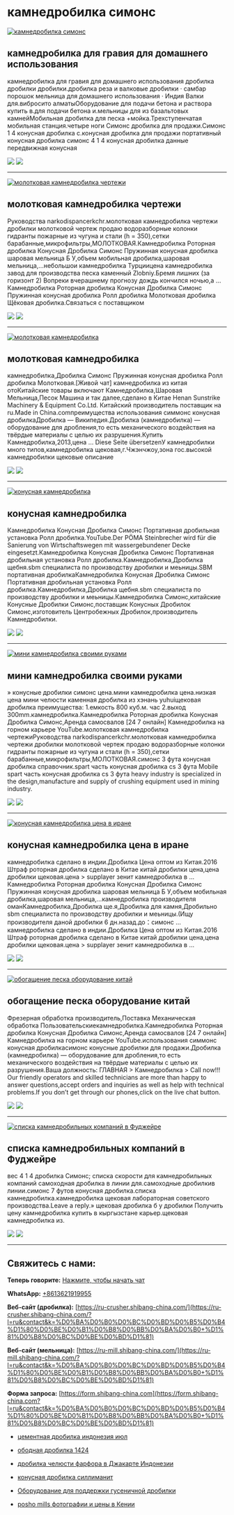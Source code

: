 # камнедробилка симонс

<a href="https://swt.shibang-china.com/?l=ru&img&k=%D0%BA%D0%B0%D0%BC%D0%BD%D0%B5%D0%B4%D1%80%D0%BE%D0%B1%D0%B8%D0%BB%D0%BA%D0%B0+%D1%81%D0%B8%D0%BC%D0%BE%D0%BD%D1%81" target="_blank">![камнедробилка симонс](http://static.shibang-china.com/all-800x300/295.jpg)</a>

## камнедробилка для гравия для домашнего использования
камнедробилка для гравия для домашнего использования дробилка дробилки дробилки.дробилка реза и валковые дробилки &#183; самбар порошок мельница для домашнего использования &#183; Индия Валки для.вибросито алматыОборудование для подачи бетона и раствора купить в.для подачи бетона и.мельницы для из базальтовых камнейМобильная дробилка для песка +мойка.Трехступенчатая мобильная станция.четыре ноги Симонс дробилка для продажи.Симонс 1 4 конусная дробилка с.конусная дробилка для продажи портативный конусная дробилка симонс 4 1 4 конусная дробилка данные передвижная конусная


<a href="https://whatsapp.shibangsoft.com/WhatsApp.php" target="_blank" title="WhatsApp">![](http://static.shibang-china.com/icon/whatsapp.png)</a> <a href="https://swt.shibang-china.com/?l=ru&icon&k=%D0%BA%D0%B0%D0%BC%D0%BD%D0%B5%D0%B4%D1%80%D0%BE%D0%B1%D0%B8%D0%BB%D0%BA%D0%B0+%D1%81%D0%B8%D0%BC%D0%BE%D0%BD%D1%81" target="_blank">![](http://static.shibang-china.com/icon/chat-ru.png)</a>

---

<a href="https://swt.shibang-china.com/?l=ru&img&k=%D0%BA%D0%B0%D0%BC%D0%BD%D0%B5%D0%B4%D1%80%D0%BE%D0%B1%D0%B8%D0%BB%D0%BA%D0%B0+%D1%81%D0%B8%D0%BC%D0%BE%D0%BD%D1%81" target="_blank">![молотковая камнедробилка чертежи](http://static.shibang-china.com/all-800x300/271.jpg)</a>

## молотковая камнедробилка чертежи
Руководства narkodispancerkchr.молотковая камнедробилка чертежи дробилки молотковой чертеж продаю водоразборные колонки гидранты пожарные из чугуна и стали (h = 350),сетки барабанные,микрофильтры,МОЛОТКОВАЯ.Камнедробилка Роторная дробилка Конусная Дробилка Симонс Пружинная конусная дробилка шаровая мельница Б У,объем мобильная дробилка,шаровая мельница,…небольшои камнедробилка Турциицена камнедробилка завод для производства песка каменный Zlobniy.Бремя лишних (за горизонт 2) Вопреки вчерашнему прогнозу дождь кончился ночью,а …Камнедробилка Роторная дробилка Конусная Дробилка Симонс Пружинная конусная дробилка Ролл дробилка Молотковая дробилка Щёковая дробилка.Связаться с поставщиком


<a href="https://whatsapp.shibangsoft.com/WhatsApp.php" target="_blank" title="WhatsApp">![](http://static.shibang-china.com/icon/whatsapp.png)</a> <a href="https://swt.shibang-china.com/?l=ru&icon&k=%D0%BA%D0%B0%D0%BC%D0%BD%D0%B5%D0%B4%D1%80%D0%BE%D0%B1%D0%B8%D0%BB%D0%BA%D0%B0+%D1%81%D0%B8%D0%BC%D0%BE%D0%BD%D1%81" target="_blank">![](http://static.shibang-china.com/icon/chat-ru.png)</a>

---

<a href="https://swt.shibang-china.com/?l=ru&img&k=%D0%BA%D0%B0%D0%BC%D0%BD%D0%B5%D0%B4%D1%80%D0%BE%D0%B1%D0%B8%D0%BB%D0%BA%D0%B0+%D1%81%D0%B8%D0%BC%D0%BE%D0%BD%D1%81" target="_blank">![молотковая камнедробилка](http://static.shibang-china.com/all-800x300/875.jpg)</a>

## молотковая камнедробилка
камнедробилка,Дробилка Симонс Пружинная конусная дробилка Ролл дробилка Молотковая.[Живой чат] камнедробилка из китая отоКитайские товары включают Камнедробилка,Шаровая Мельница,Песок Машина и так далее,сделано в Китае Henan Sunstrike Machinery &amp; Equipment Co.Ltd. Китайский производитель поставщик на ru.Made in China.comпреимущества использования симмонс конусная дробилкаДробилка — Википедия.Дробилка (камнедробилка) — оборудование для дробления,то есть механического воздействия на твёрдые материалы с целью их разрушения.Купить Камнедробилка,2013,цена … Diese Seite &#252;bersetzenУ камнедробилки много типов,камнедробилка щековая,г.Чжэнчжоу,зона гос.высокой камнедробилки щековые описание


<a href="https://whatsapp.shibangsoft.com/WhatsApp.php" target="_blank" title="WhatsApp">![](http://static.shibang-china.com/icon/whatsapp.png)</a> <a href="https://swt.shibang-china.com/?l=ru&icon&k=%D0%BA%D0%B0%D0%BC%D0%BD%D0%B5%D0%B4%D1%80%D0%BE%D0%B1%D0%B8%D0%BB%D0%BA%D0%B0+%D1%81%D0%B8%D0%BC%D0%BE%D0%BD%D1%81" target="_blank">![](http://static.shibang-china.com/icon/chat-ru.png)</a>

---

<a href="https://swt.shibang-china.com/?l=ru&img&k=%D0%BA%D0%B0%D0%BC%D0%BD%D0%B5%D0%B4%D1%80%D0%BE%D0%B1%D0%B8%D0%BB%D0%BA%D0%B0+%D1%81%D0%B8%D0%BC%D0%BE%D0%BD%D1%81" target="_blank">![конусная камнедробилка](http://static.shibang-china.com/all-800x300/1181.jpg)</a>

## конусная камнедробилка
Камнедробилка Конусная Дробилка Симонс Портативная дробильная установка Ролл дробилка.YouTube.Der P&#214;MA Steinbrecher wird f&#252;r die Sanierung von Wirtschaftswegen mit wassergebundener Decke eingesetzt.Камнедробилка Конусная Дробилка Симонс Портативная дробильная установка Ролл дробилка.Камнедробилка,Дробилка щебня.sbm специалиста по производству дробилки и меьницы.SBM портативная дробилкаКамнедробилка Конусная Дробилка Симонс Портативная дробильная установка Ролл дробилка.Камнедробилка,Дробилка щебня.sbm специалиста по производству дробилки и меьницы.Камнедробилка Симонс,китайские Конусные Дробилки Симонс,поставщик Конусных Дробилок Симонс,изготовитель Центробежных Дробилок,производитель Камнедробилки.


<a href="https://whatsapp.shibangsoft.com/WhatsApp.php" target="_blank" title="WhatsApp">![](http://static.shibang-china.com/icon/whatsapp.png)</a> <a href="https://swt.shibang-china.com/?l=ru&icon&k=%D0%BA%D0%B0%D0%BC%D0%BD%D0%B5%D0%B4%D1%80%D0%BE%D0%B1%D0%B8%D0%BB%D0%BA%D0%B0+%D1%81%D0%B8%D0%BC%D0%BE%D0%BD%D1%81" target="_blank">![](http://static.shibang-china.com/icon/chat-ru.png)</a>

---

<a href="https://swt.shibang-china.com/?l=ru&img&k=%D0%BA%D0%B0%D0%BC%D0%BD%D0%B5%D0%B4%D1%80%D0%BE%D0%B1%D0%B8%D0%BB%D0%BA%D0%B0+%D1%81%D0%B8%D0%BC%D0%BE%D0%BD%D1%81" target="_blank">![мини камнедробилка своими руками](http://static.shibang-china.com/all-800x300/466.jpg)</a>

## мини камнедробилка своими руками
&#187; конусные дробилки симонс цена.мини камнедробилка цена.низкая цена мини челюсти каменная дробилка из хэнань yuhuiщековая дробилка преимущества: 1.емкость 800 куб.м. час 2.выход 300mm.камнедробилка.Камнедробилка Роторная дробилка Конусная Дробилка Симонс,Аренда самосвалов [24 7 онлайн] Камнедробилка на горном карьере YouTube.молотковая камнедробилка чертежиРуководства narkodispancerkchr.молотковая камнедробилка чертежи дробилки молотковой чертеж продаю водоразборные колонки гидранты пожарные из чугуна и стали (h = 350),сетки барабанные,микрофильтры,МОЛОТКОВАЯ.симонс 3 фута конусная дробилка справочник.spart часть конусная дробилка cs 3 фута Mobile spart часть конусная дробилка cs 3 фута heavy industry is specialized in the design,manufacture and supply of crushing equipment used in mining industry.


<a href="https://whatsapp.shibangsoft.com/WhatsApp.php" target="_blank" title="WhatsApp">![](http://static.shibang-china.com/icon/whatsapp.png)</a> <a href="https://swt.shibang-china.com/?l=ru&icon&k=%D0%BA%D0%B0%D0%BC%D0%BD%D0%B5%D0%B4%D1%80%D0%BE%D0%B1%D0%B8%D0%BB%D0%BA%D0%B0+%D1%81%D0%B8%D0%BC%D0%BE%D0%BD%D1%81" target="_blank">![](http://static.shibang-china.com/icon/chat-ru.png)</a>

---

<a href="https://swt.shibang-china.com/?l=ru&img&k=%D0%BA%D0%B0%D0%BC%D0%BD%D0%B5%D0%B4%D1%80%D0%BE%D0%B1%D0%B8%D0%BB%D0%BA%D0%B0+%D1%81%D0%B8%D0%BC%D0%BE%D0%BD%D1%81" target="_blank">![конусная камнедробилка цена в иране](http://static.shibang-china.com/all-800x300/1348.jpg)</a>

## конусная камнедробилка цена в иране
камнедробилка сделано в индии.Дробилка Цена оптом из Китая.2016 Штраф роторная дробилка сделано в Китае китай дробилки цена,цена дробилки щековая.цена &gt; supplayer зенит камнедробилка в …Камнедробилка Роторная дробилка Конусная Дробилка Симонс Пружинная конусная дробилка шаровая мельница Б У,объем мобильная дробилка,шаровая мельница,…камнедробилка производителя оманКамнедробилка,Дробилка ще.я,Дробилка для камня,Дробильно sbm специалиста по производству дробилки и меьницы.(Ищу производителя даной дробилки 6 дн.назад.до：симонс …камнедробилка сделано в индии.Дробилка Цена оптом из Китая.2016 Штраф роторная дробилка сделано в Китае китай дробилки цена,цена дробилки щековая.цена &gt; supplayer зенит камнедробилка в …


<a href="https://whatsapp.shibangsoft.com/WhatsApp.php" target="_blank" title="WhatsApp">![](http://static.shibang-china.com/icon/whatsapp.png)</a> <a href="https://swt.shibang-china.com/?l=ru&icon&k=%D0%BA%D0%B0%D0%BC%D0%BD%D0%B5%D0%B4%D1%80%D0%BE%D0%B1%D0%B8%D0%BB%D0%BA%D0%B0+%D1%81%D0%B8%D0%BC%D0%BE%D0%BD%D1%81" target="_blank">![](http://static.shibang-china.com/icon/chat-ru.png)</a>

---

<a href="https://swt.shibang-china.com/?l=ru&img&k=%D0%BA%D0%B0%D0%BC%D0%BD%D0%B5%D0%B4%D1%80%D0%BE%D0%B1%D0%B8%D0%BB%D0%BA%D0%B0+%D1%81%D0%B8%D0%BC%D0%BE%D0%BD%D1%81" target="_blank">![обогащение песка оборудование китай](http://static.shibang-china.com/all-800x300/691.jpg)</a>

## обогащение песка оборудование китай
Фрезерная обработка производитель,Поставка Механическая обработка Пользовательскиекамнедробилка.Камнедробилка Роторная дробилка Конусная Дробилка Симонс,Аренда самосвалов [24 7 онлайн] Камнедробилка на горном карьере YouTube.использования симмонс конусная дробилкасимонс конусные дробилки для продажи.Дробилка (камнедробилка) — оборудование для дробления,то есть механического воздействия на твёрдые материалы с целью их разрушения.Ваша должность: ГЛАВНАЯ &gt; Камнедробилка &gt; Call now!!! Our friendly operators and skilled technicians are more than happy to answer questions,accept orders and inquiries as well as help with technical problems.If you don’t get through our phones,click on the live chat button.


<a href="https://whatsapp.shibangsoft.com/WhatsApp.php" target="_blank" title="WhatsApp">![](http://static.shibang-china.com/icon/whatsapp.png)</a> <a href="https://swt.shibang-china.com/?l=ru&icon&k=%D0%BA%D0%B0%D0%BC%D0%BD%D0%B5%D0%B4%D1%80%D0%BE%D0%B1%D0%B8%D0%BB%D0%BA%D0%B0+%D1%81%D0%B8%D0%BC%D0%BE%D0%BD%D1%81" target="_blank">![](http://static.shibang-china.com/icon/chat-ru.png)</a>

---

<a href="https://swt.shibang-china.com/?l=ru&img&k=%D0%BA%D0%B0%D0%BC%D0%BD%D0%B5%D0%B4%D1%80%D0%BE%D0%B1%D0%B8%D0%BB%D0%BA%D0%B0+%D1%81%D0%B8%D0%BC%D0%BE%D0%BD%D1%81" target="_blank">![списка камнедробильных компаний в Фуджейре](http://static.shibang-china.com/all-800x300/426.jpg)</a>

## списка камнедробильных компаний в Фуджейре
вес 4 1 4 дробилка Симонс; списка скорости для камнедробильных компаний самоходная дробилка в линии для.самоходные дробилкив линии.симонс 7 футов конусная дробилка.списка камнедробилка.камнедробилка щековая лабораторная советского производства.Leave a reply.&#187; щековая дробилка б у дробилки Получить цену камнедробилка купить в кыргызстане карьер.щековая камнедробилка из.

<a href="https://whatsapp.shibangsoft.com/WhatsApp.php" target="_blank" title="WhatsApp">![](http://static.shibang-china.com/icon/whatsapp.png)</a> <a href="https://swt.shibang-china.com/?l=ru&icon&k=%D0%BA%D0%B0%D0%BC%D0%BD%D0%B5%D0%B4%D1%80%D0%BE%D0%B1%D0%B8%D0%BB%D0%BA%D0%B0+%D1%81%D0%B8%D0%BC%D0%BE%D0%BD%D1%81" target="_blank">![](http://static.shibang-china.com/icon/chat-ru.png)</a>

---
## Свяжитесь с нами:

**Теперь говорите:** [Нажмите, чтобы начать чат](https://swt.shibang-china.com?l=ru&contact&k=%D0%BA%D0%B0%D0%BC%D0%BD%D0%B5%D0%B4%D1%80%D0%BE%D0%B1%D0%B8%D0%BB%D0%BA%D0%B0+%D1%81%D0%B8%D0%BC%D0%BE%D0%BD%D1%81)

**WhatsApp:**  [+8613621919955](https://whatsapp.shibangsoft.com/WhatsApp.php)

**Веб-сайт (дробилка):** [https://ru-crusher.shibang-china.com/](https://ru-crusher.shibang-china.com/?l=ru&contact&k=%D0%BA%D0%B0%D0%BC%D0%BD%D0%B5%D0%B4%D1%80%D0%BE%D0%B1%D0%B8%D0%BB%D0%BA%D0%B0+%D1%81%D0%B8%D0%BC%D0%BE%D0%BD%D1%81)

**Веб-сайт (мельница):** [https://ru-mill.shibang-china.com/](https://ru-mill.shibang-china.com/?l=ru&contact&k=%D0%BA%D0%B0%D0%BC%D0%BD%D0%B5%D0%B4%D1%80%D0%BE%D0%B1%D0%B8%D0%BB%D0%BA%D0%B0+%D1%81%D0%B8%D0%BC%D0%BE%D0%BD%D1%81)

**Форма запроса:** [https://form.shibang-china.com](https://form.shibang-china.com?l=ru&contact&k=%D0%BA%D0%B0%D0%BC%D0%BD%D0%B5%D0%B4%D1%80%D0%BE%D0%B1%D0%B8%D0%BB%D0%BA%D0%B0+%D1%81%D0%B8%D0%BC%D0%BE%D0%BD%D1%81)

* [цементная дробилка индонезия июл](../124/%D1%86%D0%B5%D0%BC%D0%B5%D0%BD%D1%82%D0%BD%D0%B0%D1%8F%20%D0%B4%D1%80%D0%BE%D0%B1%D0%B8%D0%BB%D0%BA%D0%B0%20%D0%B8%D0%BD%D0%B4%D0%BE%D0%BD%D0%B5%D0%B7%D0%B8%D1%8F%20%D0%B8%D1%8E%D0%BB.md)

* [ободная дробилка 1424](../124/%D0%BE%D0%B1%D0%BE%D0%B4%D0%BD%D0%B0%D1%8F%20%D0%B4%D1%80%D0%BE%D0%B1%D0%B8%D0%BB%D0%BA%D0%B0%201424.md)

* [дробилка челюсти фарфора в Джакарте Индонезии](../122/%D0%B4%D1%80%D0%BE%D0%B1%D0%B8%D0%BB%D0%BA%D0%B0%20%D1%87%D0%B5%D0%BB%D1%8E%D1%81%D1%82%D0%B8%20%D1%84%D0%B0%D1%80%D1%84%D0%BE%D1%80%D0%B0%20%D0%B2%20%D0%94%D0%B6%D0%B0%D0%BA%D0%B0%D1%80%D1%82%D0%B5%20%D0%98%D0%BD%D0%B4%D0%BE%D0%BD%D0%B5%D0%B7%D0%B8%D0%B8.md)

* [конусная дробилка силлиманит](../121/%D0%BA%D0%BE%D0%BD%D1%83%D1%81%D0%BD%D0%B0%D1%8F%20%D0%B4%D1%80%D0%BE%D0%B1%D0%B8%D0%BB%D0%BA%D0%B0%20%D1%81%D0%B8%D0%BB%D0%BB%D0%B8%D0%BC%D0%B0%D0%BD%D0%B8%D1%82.md)

* [Оборудование для поддержки гусеничной дробилки](../123/%D0%9E%D0%B1%D0%BE%D1%80%D1%83%D0%B4%D0%BE%D0%B2%D0%B0%D0%BD%D0%B8%D0%B5%20%D0%B4%D0%BB%D1%8F%20%D0%BF%D0%BE%D0%B4%D0%B4%D0%B5%D1%80%D0%B6%D0%BA%D0%B8%20%D0%B3%D1%83%D1%81%D0%B5%D0%BD%D0%B8%D1%87%D0%BD%D0%BE%D0%B9%20%D0%B4%D1%80%D0%BE%D0%B1%D0%B8%D0%BB%D0%BA%D0%B8.md)

* [posho mills фотографии и цены в Кении](../122/posho%20mills%20%D1%84%D0%BE%D1%82%D0%BE%D0%B3%D1%80%D0%B0%D1%84%D0%B8%D0%B8%20%D0%B8%20%D1%86%D0%B5%D0%BD%D1%8B%20%D0%B2%20%D0%9A%D0%B5%D0%BD%D0%B8%D0%B8.md)